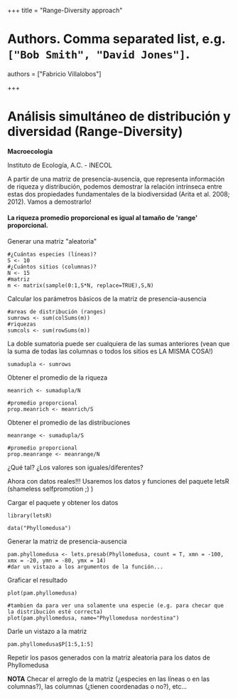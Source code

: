 +++
title = "Range-Diversity approach"

# Authors. Comma separated list, e.g. `["Bob Smith", "David Jones"]`.
authors = ["Fabricio Villalobos"]

  
+++

# Análisis simultáneo de distribución y diversidad (Range-Diversity)

**Macroecología**

Instituto de Ecología, A.C. - INECOL

A partir de una matriz de presencia-ausencia, que representa información de riqueza y distribución, podemos demostrar la relación intrínseca entre estas dos propiedades fundamentales de la biodiversidad (Arita et al. 2008; 2012). Vamos a demostrarlo!

#### La riqueza promedio proporcional es igual al tamaño de 'range' proporcional.

Generar una matriz "aleatoria"
```{r eval=FALSE}
#¿Cuántas especies (líneas)?
S <- 10
#¿Cuántos sitios (columnas)?
N <- 15
#matriz
m <- matrix(sample(0:1,S*N, replace=TRUE),S,N)
```

Calcular los parámetros básicos de la matriz de presencia-ausencia
```{r eval=FALSE}
#areas de distribución (ranges)
sumrows <- sum(colSums(m))
#riquezas
sumcols <- sum(rowSums(m))
```

La doble sumatoria puede ser cualquiera de las sumas anteriores (vean que la suma de todas las columnas o todos los sitios es LA MISMA COSA!)
```{r eval=FALSE}
sumadupla <- sumrows
```

Obtener el promedio de la riqueza 
```{r eval=FALSE}
meanrich <- sumadupla/N

#promedio proporcional
prop.meanrich <- meanrich/S
```

Obtener el promedio de las distribuciones
```{r eval=FALSE}
meanrange <- sumadupla/S

#promedio proporcional
prop.meanrange <- meanrange/N
```
¿Qué tal? ¿Los valores son iguales/diferentes?

Ahora con datos reales!!! Usaremos los datos y funciones del paquete letsR (shameless selfpromotion ;) )

Cargar el paquete y obtener los datos
```{r eval=FALSE}
library(letsR)

data("Phyllomedusa")
```

Generar la matriz de presencia-ausencia
```{r eval=FALSE}
pam.phyllomedusa <- lets.presab(Phyllomedusa, count = T, xmn = -100, xmx = -20, ymn = -80, ymx = 14)
#dar un vistazo a los argumentos de la función...
```

Graficar el resultado
```{r eval=FALSE}
plot(pam.phyllomedusa)

#tambien da para ver una solamente una especie (e.g. para checar que la distribución esté correcta)
plot(pam.phyllomedusa, name="Phyllomedusa nordestina")
```

Darle un vistazo a la matriz
```{r eval=FALSE}
pam.phyllomedusa$P[1:5,1:5]
```

Repetir los pasos generados con la matriz aleatoria para los datos de Phyllomedusa

**NOTA** Checar el arreglo de la matriz (¿especies en las líneas o en las columnas?), las columnas (¿tienen coordenadas o no?), etc...
